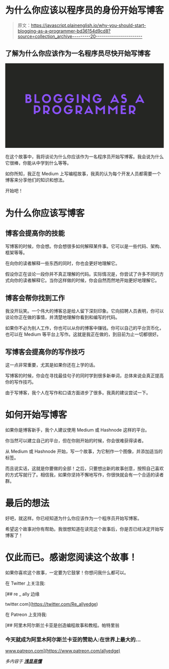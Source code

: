 # 为什么你应该以程序员的身份开始写博客

> 原文：<https://javascript.plainenglish.io/why-you-should-start-blogging-as-a-programmer-bd36154d9cd8?source=collection_archive---------20----------------------->

## 了解为什么你应该作为一名程序员尽快开始写博客

![](img/2d2f325ae9058e724a9e1824709cf0d2.png)

在这个故事中，我将谈论为什么你应该作为一名程序员开始写博客。我会说为什么它很棒，你能从中学到什么等等。

如你所知，我正在 Medium 上写编程故事，我真的认为每个开发人员都需要一个博客来分享他们的知识和想法。

开始吧！

# 为什么你应该写博客

## 博客会提高你的技能

写博客的时候，你会想。你会想很多如何解释某件事。它可以是一些代码、架构、框架等等。

在向你的读者解释一些东西的同时，你也会更好地理解它。

假设你正在谈论一段你并不真正理解的代码。实际情况是，你尝试了许多不同的方式向你的读者解释它。当你这样做的时候，你会自然而然地开始更好地理解它。

## 博客会帮你找到工作

我没开玩笑。一个伟大的博客总是给人留下深刻印象。它向招聘人员表明，你可以谈论你正在做的事情，并清楚地理解你看到和编写的代码。

如果你不必为别人工作，你也可以从你的博客中赚钱。你可以自己的平台货币化，也可以在 Medium 等平台上写作。这就是我正在做的，到目前为止一切都很好。

## 写博客会提高你的写作技巧

这一点非常重要，尤其是如果你还在上学的话。

写博客的时候，你会在寻找最佳句子的同时学到很多新单词，总体来说会真正提高你的写作技巧。

由于写博客，我个人在写作和口语方面进步了很多。我真的建议尝试一下。

# 如何开始写博客

如果你是博客新手，我个人建议使用 Medium 或 Hashnode 这样的平台。

你当然可以建立自己的平台，但在你刚开始的时候，你会很难获得读者。

从 Medium 或 Hashnode 开始，写一个故事，为它制作一个图像，并添加适当的标签。

而且说实话，这就是你要做的全部！之后，只要想出新的故事创意，按照自己喜欢的方式写就行了。相信我，如果你坚持不懈地写作，你很快就会有一个合适的读者群。

# 最后的想法

好吧，就这样。你已经知道为什么你应该作为一个程序员开始写博客。

希望这个故事对你有帮助。我很想知道在读完这个故事后，你是否已经决定开始写博客了！

# 仅此而已。感谢您阅读这个故事！

如果你喜欢这个故事，一定要为它鼓掌！你想问我什么都可以。

在 Twitter 上关注我:

[](https://twitter.com/Re_allyedge) [## re _ ally 边缘

twitter.com](https://twitter.com/Re_allyedge) 

在 Patreon 上支持我:

[](https://www.patreon.com/allyedge) [## 阿里木阿尔斯兰卡亚是创造编程故事和教程。帕特里翁

### 今天就成为阿里木阿尔斯兰卡亚的赞助人:在世界上最大的…

www.patreon.com](https://www.patreon.com/allyedge) 

*多内容于* [***浅显易懂***](http://plainenglish.io/)